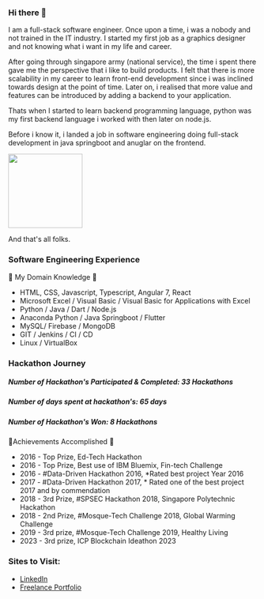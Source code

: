 ### Hi there 👋
I am a full-stack software engineer. Once upon a time, i was a nobody and not
trained in the IT industry. I started my first job as a graphics designer and
not knowing what i want in my life and career.

After going through singapore army (national service), the time i spent there
gave me the perspective that i like to build products. I felt that there is 
more scalability in my career to learn front-end development since i was
inclined towards design at the point of time. Later on, i realised that more
value and features can be introduced by adding a backend to your application.

Thats when I started to learn backend programming language, python was my first
backend language i worked with then later on node.js.

Before i know it, i landed a job in software engineering doing full-stack development
in java springboot and anuglar on the frontend.

<img src="https://user-images.githubusercontent.com/22993048/128046364-1b3ccecd-f477-4636-a59d-d42ad3dce015.png" width="150" height="150" />

And that's all folks.

### Software Engineering Experience
🎯 My Domain Knowledge 🎯
- HTML, CSS, Javascript, Typescript, Angular 7, React
- Microsoft Excel / Visual Basic / Visual Basic for Applications with Excel
- Python / Java / Dart / Node.js
- Anaconda Python / Java Springboot / Flutter
- MySQL/ Firebase / MongoDB
- GIT / Jenkins / CI / CD
- Linux / VirtualBox

### Hackathon Journey
##### **Number of Hackathon's Participated & Completed:** 33 Hackathons
##### **Number of days spent at hackathon's:** 65 days
##### **Number of Hackathon's Won:** 8 Hackathons

🏅Achievements Accomplished 🏅
- 2016 - Top Prize, Ed-Tech Hackathon
- 2016 - Top Prize, Best use of IBM Bluemix, Fin-tech Challenge
- 2016 - #Data-Driven Hackathon 2016, *Rated best project Year 2016
- 2017 - #Data-Driven Hackathon 2017, * Rated one of the best project 2017 and by commendation
- 2018 - 3rd Prize, #SPSEC Hackathon 2018, Singapore Polytechnic Hackathon
- 2018 - 2nd Prize, #Mosque-Tech Challenge 2018, Global Warming Challenge
- 2019 - 3rd prize, #Mosque-Tech Challenge 2019, Healthy Living
- 2023 - 3rd prize, ICP Blockchain Ideathon 2023


### Sites to Visit:
- [LinkedIn](https://linkedin.com/in/sayyidkhan92)
- [Freelance Portfolio](https://sayyid-khan.webflow.io/)
<!--
- [Digital Resume](https://linkedin.com/in/sayyidkhan92)
-->

<!--
**sayyidkhan/sayyidkhan** is a ✨ _special_ ✨ repository because its `README.md` (this file) appears on your GitHub profile.

Here are some ideas to get you started:

- 🔭 I’m currently working on ...
- 🌱 I’m currently planning to learn docker & AWS & kubernetes.
- 👯 I’m looking to collaborate on ...
- 🤔 I’m looking for help with ...
- 💬 Ask me about ...
- 📫 How to reach me: ...
- 😄 Pronouns: ...
- ⚡ Fun fact: I was a designer before i become a full-stack software engineer.
-->
